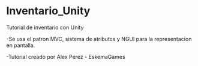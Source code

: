 # Inventario_Unity
Tutorial de inventario con Unity

-Se usa el patron MVC, sistema de atributos y NGUI para la representacion en pantalla.

-Tutorial creado por Alex Pérez - EskemaGames

